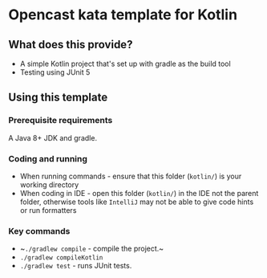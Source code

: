 # Opencast kata template for Kotlin

## What does this provide?

- A simple Kotlin project that's set up with gradle as the build tool
- Testing using JUnit 5

## Using this template

### Prerequisite requirements

A Java 8+ JDK and gradle.

### Coding and running

- When running commands - ensure that this folder (`kotlin/`) is your working directory
- When coding in IDE - open this folder (`kotlin/`) in the IDE not the parent folder, otherwise tools like `IntelliJ` may not be able to give code hints or run formatters

### Key commands

- ~`./gradlew compile` - compile the project.~
- `./gradlew compileKotlin`
- `./gradlew test` - runs JUnit tests.
